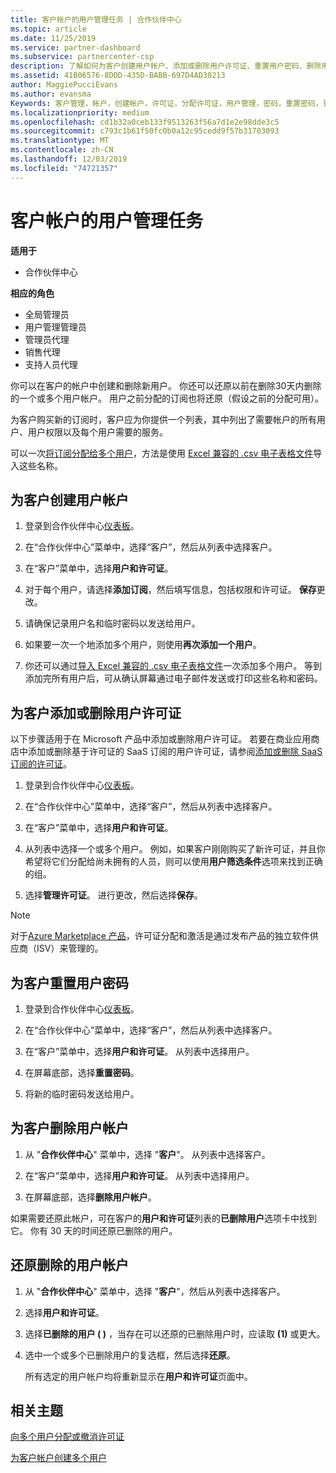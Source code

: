```yaml
---
title: 客户帐户的用户管理任务 | 合作伙伴中心
ms.topic: article
ms.date: 11/25/2019
ms.service: partner-dashboard
ms.subservice: partnercenter-csp
description: 了解如何为客户创建用户帐户、添加或删除用户许可证、重置用户密码、删除用户帐户或还原用户帐户。
ms.assetid: 41B06576-8DDD-435D-BABB-697D4AD30213
author: MaggiePucciEvans
ms.author: evansma
Keywords: 客户管理，帐户，创建帐户，许可证，分配许可证，用户管理，密码，重置密码，更改密码
ms.localizationpriority: medium
ms.openlocfilehash: cd1b32a0ceb133f9513263f56a7d1e2e98dde3c5
ms.sourcegitcommit: c793c1b61f50fc0b0a12c95cedd9f57b31703093
ms.translationtype: MT
ms.contentlocale: zh-CN
ms.lasthandoff: 12/03/2019
ms.locfileid: "74721357"
---
```

# <a name="user-management-tasks-for-customer-accounts"></a>客户帐户的用户管理任务

**适用于**

- 合作伙伴中心

**相应的角色**

- 全局管理员
- 用户管理管理员
- 管理员代理
- 销售代理
- 支持人员代理

你可以在客户的帐户中创建和删除新用户。 你还可以还原以前在删除30天内删除的一个或多个用户帐户。 用户之前分配的订阅也将还原（假设之前的分配可用）。

为客户购买新的订阅时，客户应为你提供一个列表，其中列出了需要帐户的所有用户、用户权限以及每个用户需要的服务。  

可以一次[将订阅分配给多个用户](bulk-license-provisioning-for-multiple-users.md)，方法是使用 [Excel 兼容的 .csv 电子表格文件](adding-multiple-users-to-a-customer-account.md)导入这些名称。

<a href="" id="createuseraccounts"></a>

## <a name="create-user-accounts-for-a-customer"></a>为客户创建用户帐户

1. 登录到合作伙伴中心[仪表板](https://partner.microsoft.com/dashboard)。

2. 在“合作伙伴中心”菜单中，选择“客户”，然后从列表中选择客户。

3. 在“客户”菜单中，选择**用户和许可证**。

4. 对于每个用户，请选择**添加订阅**，然后填写信息，包括权限和许可证。 **保存**更改。

5. 请确保记录用户名和临时密码以发送给用户。

6. 如果要一次一个地添加多个用户，则使用**再次添加一个用户**。

7. 你还可以通过[导入 Excel 兼容的 .csv 电子表格文件](adding-multiple-users-to-a-customer-account.md)一次添加多个用户。 等到添加完所有用户后，可从确认屏幕通过电子邮件发送或打印这些名称和密码。

<a href="" id="userlicensing"></a>

## <a name="add-or-remove-user-licenses-for-a-customer"></a>为客户添加或删除用户许可证

以下步骤适用于在 Microsoft 产品中添加或删除用户许可证。 若要在商业应用商店中添加或删除基于许可证的 SaaS 订阅的用户许可证，请参阅[添加或删除 SaaS 订阅的许可证](csp-commercial-marketplace-manage.md#add-or-remove-licenses-for-a-saas-subscription)。

1. 登录到合作伙伴中心[仪表板](https://partner.microsoft.com/dashboard)。

2. 在“合作伙伴中心”菜单中，选择“客户”，然后从列表中选择客户。

3. 在“客户”菜单中，选择**用户和许可证**。

4. 从列表中选择一个或多个用户。 例如，如果客户刚刚购买了新许可证，并且你希望将它们分配给尚未拥有的人员，则可以使用**用户筛选条件**选项来找到正确的组。

5. 选择**管理许可证**。 进行更改，然后选择**保存**。

> [!NOTE]
> 对于[Azure Marketplace 产品](csp-commercial-marketplace-manage.md#assign-licenses-and-activate-a-subscription-on-behalf-of-a-customer)，许可证分配和激活是通过发布产品的独立软件供应商（ISV）来管理的。

<a href="" id="resetpassword"></a>

## <a name="reset-a-users-password-for-a-customer"></a>为客户重置用户密码

1. 登录到合作伙伴中心[仪表板](https://partner.microsoft.com/dashboard)。

2. 在“合作伙伴中心”菜单中，选择“客户”，然后从列表中选择客户。

3.  在“客户”菜单中，选择**用户和许可证**。 从列表中选择用户。

4.  在屏幕底部，选择**重置密码**。 

5.  将新的临时密码发送给用户。

<a href="" id="deleteuseraccounts"></a>

## <a name="delete-user-accounts-for-a-customer"></a>为客户删除用户帐户

1.  从 "**合作伙伴中心**" 菜单中，选择 "**客户**"。 从列表中选择客户。

2.  在“客户”菜单中，选择**用户和许可证**。 从列表中选择用户。

3.  在屏幕底部，选择**删除用户帐户**。

如果需要还原此帐户，可在客户的**用户和许可证**列表的**已删除用户**选项卡中找到它。 你有 30 天的时间还原已删除的用户。

<a href="" id="restoreuseraccounts"></a>

## <a name="restore-deleted-user-accounts"></a>还原删除的用户帐户

1.  从 "**合作伙伴中心**" 菜单中，选择 "**客户**"，然后从列表中选择客户。

2.  选择**用户和许可证**。

3.  选择**已删除的用户 ( )** ，当存在可以还原的已删除用户时，应读取 **(1)** 或更大。

4.  选中一个或多个已删除用户的复选框，然后选择**还原**。

    所有选定的用户帐户均将重新显示在**用户和许可证**页面中。

## <a name="related-topics"></a>相关主题


[向多个用户分配或撤消许可证](bulk-license-provisioning-for-multiple-users.md)

[为客户帐户创建多个用户](adding-multiple-users-to-a-customer-account.md)